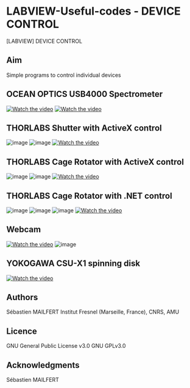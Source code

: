 # LABVIEW-Useful-codes - DEVICE CONTROL
[LABVIEW] DEVICE CONTROL


## Aim
Simple programs to control individual devices

## OCEAN OPTICS USB4000 Spectrometer


[![Watch the video](https://github.com/MAILFERT-Sebastien/LABVIEW-Useful-codes/blob/main/Device_control/Spectrometer_USB4000/Images/Labview_OceanOptics_USB4000.png)](https://www.youtube.com/watch?v=lz8w-zJ4CPQ)
[![Watch the video](https://github.com/MAILFERT-Sebastien/LABVIEW-Useful-codes/blob/main/Device_control/Spectrometer_USB4000/Images/Labview_OceanOptics_USB4000_2.png)](https://youtu.be/C9iH8P3rPok)


## THORLABS Shutter with ActiveX control
  
![image](https://github.com/MAILFERT-Sebastien/LABVIEW-Useful-codes/blob/main/Device_control/Thorlabs_Shutter_ActiveX/Thorlabs_Shutter_ActiveX.png)
![image](https://github.com/MAILFERT-Sebastien/LABVIEW-Useful-codes/blob/main/Device_control/Thorlabs_Shutter_ActiveX/Thorlabs_Shutter_ActiveX_2.png)
[![Watch the video](https://github.com/MAILFERT-Sebastien/LABVIEW-Useful-codes/blob/main/Device_control/Thorlabs_Shutter_ActiveX/Thorlabs_Shutter_ActiveX_3.png)](https://youtu.be/wK0ihhYWcJ8)
  



## THORLABS Cage Rotator with ActiveX control

![image](https://github.com/MAILFERT-Sebastien/LABVIEW-Useful-codes/blob/main/Device_control/Thorlabs_CageRotator_ActiveX/Thorlabs_CageRotator_ActiveX_Full_1.png)
![image](https://github.com/MAILFERT-Sebastien/LABVIEW-Useful-codes/blob/main/Device_control/Thorlabs_CageRotator_ActiveX/Thorlabs_CageRotator_ActiveX_Full_2.png)
[![Watch the video](https://github.com/MAILFERT-Sebastien/LABVIEW-Useful-codes/blob/main/Device_control/Thorlabs_CageRotator_ActiveX/Thorlabs_CageRotator_ActiveX_Full_3.png)](https://youtu.be/Oemz80T-54o)





## THORLABS Cage Rotator with .NET control

![image](https://github.com/MAILFERT-Sebastien/LABVIEW-Useful-codes/blob/main/Device_control/Thorlabs_CageRotator_dotNET/Thorlabs_CageRotator_dotNET_1.png)
![image](https://github.com/MAILFERT-Sebastien/LABVIEW-Useful-codes/blob/main/Device_control/Thorlabs_CageRotator_dotNET/Thorlabs_CageRotator_dotNET_2.png)
![image](https://github.com/MAILFERT-Sebastien/LABVIEW-Useful-codes/blob/main/Device_control/Thorlabs_CageRotator_dotNET/Thorlabs_CageRotator_dotNET_3.png)
[![Watch the video](https://github.com/MAILFERT-Sebastien/LABVIEW-Useful-codes/blob/main/Device_control/Thorlabs_CageRotator_dotNET/Thorlabs_CageRotator_dotNET_4.png)](https://youtu.be/OmimvPBun5Q)



## Webcam
[![Watch the video](https://github.com/MAILFERT-Sebastien/LABVIEW-Useful-codes/blob/main/Device_control/Webcam/Images/Launch_2.png)](https://youtu.be/fvN6HKx--K0)
![image](https://github.com/MAILFERT-Sebastien/LABVIEW-Useful-codes/blob/main/Device_control/Webcam/Images/Launch_1.png)



## YOKOGAWA CSU-X1 spinning disk
[![Watch the video](https://github.com/MAILFERT-Sebastien/LABVIEW-Useful-codes/blob/main/Device_control/Yokogawa_CSU-X1/Images/YOKOGAWA_CSUX1.png)](https://youtu.be/-BCwlMHtLH8)


</ul>





## Authors
Sébastien MAILFERT
Institut Fresnel (Marseille, France), CNRS, AMU

## Licence
GNU General Public License v3.0
GNU GPLv3.0

## Acknowledgments
Sébastien MAILFERT
